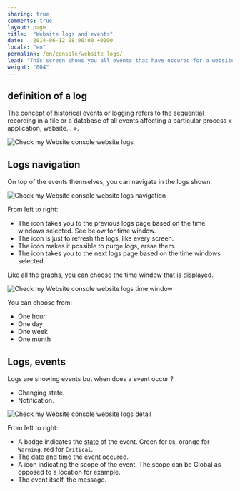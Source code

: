 ```yaml
---
sharing: true
comments: true
layout: page
title:  "Website logs and events"
date:   2014-06-12 08:00:00 +0100
locale: "en"
permalink: /en/console/website-logs/
lead: "This screen shows you all events that have occured for a website."
weight: "004"
---
```


## definition of a log

The concept of historical events or logging refers to the sequential recording in a file or a database of all events affecting a particular process « application, website… ».

![Check my Website console website logs](/assets/img/fullsize/en/console/website-logs/logs.png)

## Logs navigation

On top of the events themselves, you can navigate in the logs shown.

![Check my Website console website logs navigation](/assets/img/fullsize/en/console/website-logs/logs-navigation.png)

From left to right:

- The <i class="fa fa-backward"></i> icon takes you to the previous logs page based on the time windows selected. See below for time window.
- The <i class="fa fa-refresh"></i> icon is just to refresh the logs, like every screen.
- The <i class="fa fa-trash-o"></i> icon makes it possible to purge logs, ersae them.
- The <i class="fa fa-forward"></i> icon takes you to the next logs page based on the time windows selected.

Like all the graphs, you can choose the time window that is displayed.

![Check my Website console website logs time window](/assets/img/fullsize/en/console/website-logs/logs-time-window.png)

You can choose from:

- One hour
- One day
- One week
- One month

## Logs, events

Logs are showing events but when does a event occur ?

- Changing state.
- Notification.

![Check my Website console website logs detail](/assets/img/fullsize/en/console/website-logs/logs-line.png)

From left to right:

- A badge indicates the [state](/en/terms-definitions/) of the event. Green for `Ok`, orange for `Warning`, red for `Critical`.
- The date and time the event occured.
- A <i class="fa fa-fw fa-hand-o-right"></i> icon indicating the scope of the event. The scope can be Global as opposed to a location for example.
- The event itself, the message.